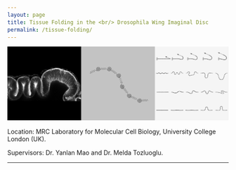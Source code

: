 ```yaml
---
layout: page
title: Tissue Folding in the <br/> Drosophila Wing Imaginal Disc
permalink: /tissue-folding/
---
```


<img class="header-image" src="/img/fold.png">

Location: MRC Laboratory for Molecular Cell Biology, University College London (UK).

Supervisors: Dr. Yanlan Mao and Dr. Melda Tozluoglu.

<hr>
